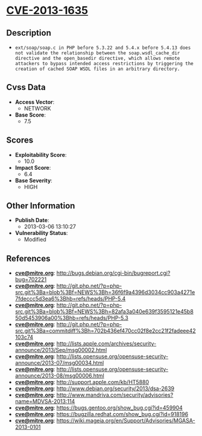 
# [CVE-2013-1635](https://cve.mitre.org/cgi-bin/cvename.cgi?name=CVE-2013-1635)

## Description

- `ext/soap/soap.c in PHP before 5.3.22 and 5.4.x before 5.4.13 does not validate the relationship between the soap.wsdl_cache_dir directive and the open_basedir directive, which allows remote attackers to bypass intended access restrictions by triggering the creation of cached SOAP WSDL files in an arbitrary directory.`

## Cvss Data

- **Access Vector**:
  - NETWORK
- **Base Score**:
  - 7.5

## Scores

- **Exploitability Score**:
  - 10.0
- **Impact Score**:
  - 6.4
- **Base Severity**:
  - HIGH

## Other Information

- **Publish Date**:
  - 2013-03-06 13:10:27
- **Vulnerability Status**:
  - Modified

## References

- **cve@mitre.org**: http://bugs.debian.org/cgi-bin/bugreport.cgi?bug=702221
- **cve@mitre.org**: http://git.php.net/?p=php-src.git%3Ba=blob%3Bf=NEWS%3Bh=36f6f9a4396d3034cc903a4271e7fdeccc5d3ea6%3Bhb=refs/heads/PHP-5.4
- **cve@mitre.org**: http://git.php.net/?p=php-src.git%3Ba=blob%3Bf=NEWS%3Bh=82afa3a040e639f3595121e45b850d5453906a00%3Bhb=refs/heads/PHP-5.3
- **cve@mitre.org**: http://git.php.net/?p=php-src.git%3Ba=commitdiff%3Bh=702b436ef470cc02f8e2cc21f2fadeee42103c74
- **cve@mitre.org**: http://lists.apple.com/archives/security-announce/2013/Sep/msg00002.html
- **cve@mitre.org**: http://lists.opensuse.org/opensuse-security-announce/2013-07/msg00034.html
- **cve@mitre.org**: http://lists.opensuse.org/opensuse-security-announce/2013-08/msg00006.html
- **cve@mitre.org**: http://support.apple.com/kb/HT5880
- **cve@mitre.org**: http://www.debian.org/security/2013/dsa-2639
- **cve@mitre.org**: http://www.mandriva.com/security/advisories?name=MDVSA-2013:114
- **cve@mitre.org**: https://bugs.gentoo.org/show_bug.cgi?id=459904
- **cve@mitre.org**: https://bugzilla.redhat.com/show_bug.cgi?id=918196
- **cve@mitre.org**: https://wiki.mageia.org/en/Support/Advisories/MGASA-2013-0101
